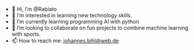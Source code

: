 - 👋 Hi, I’m @Rabiato
- 👀 I’m interested in learning new technology skills.
- 🌱 I’m currently learning programming AI with python
- 💞️ I’m looking to collaborate on fun projects to combine machine learning with sports.
- 📫 How to reach me: johannes.bihl@web.de

<!---
Rabiato/Rabiato is a ✨ special ✨ repository because its `README.md` (this file) appears on your GitHub profile.
You can click the Preview link to take a look at your changes.
--->

